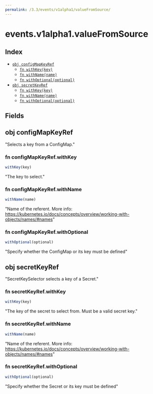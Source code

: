 ```yaml
---
permalink: /3.3/events/v1alpha1/valueFromSource/
---
```


# events.v1alpha1.valueFromSource



## Index

* [`obj configMapKeyRef`](#obj-configmapkeyref)
  * [`fn withKey(key)`](#fn-configmapkeyrefwithkey)
  * [`fn withName(name)`](#fn-configmapkeyrefwithname)
  * [`fn withOptional(optional)`](#fn-configmapkeyrefwithoptional)
* [`obj secretKeyRef`](#obj-secretkeyref)
  * [`fn withKey(key)`](#fn-secretkeyrefwithkey)
  * [`fn withName(name)`](#fn-secretkeyrefwithname)
  * [`fn withOptional(optional)`](#fn-secretkeyrefwithoptional)

## Fields

## obj configMapKeyRef

"Selects a key from a ConfigMap."

### fn configMapKeyRef.withKey

```ts
withKey(key)
```

"The key to select."

### fn configMapKeyRef.withName

```ts
withName(name)
```

"Name of the referent. More info: https://kubernetes.io/docs/concepts/overview/working-with-objects/names/#names"

### fn configMapKeyRef.withOptional

```ts
withOptional(optional)
```

"Specify whether the ConfigMap or its key must be defined"

## obj secretKeyRef

"SecretKeySelector selects a key of a Secret."

### fn secretKeyRef.withKey

```ts
withKey(key)
```

"The key of the secret to select from.  Must be a valid secret key."

### fn secretKeyRef.withName

```ts
withName(name)
```

"Name of the referent. More info: https://kubernetes.io/docs/concepts/overview/working-with-objects/names/#names"

### fn secretKeyRef.withOptional

```ts
withOptional(optional)
```

"Specify whether the Secret or its key must be defined"